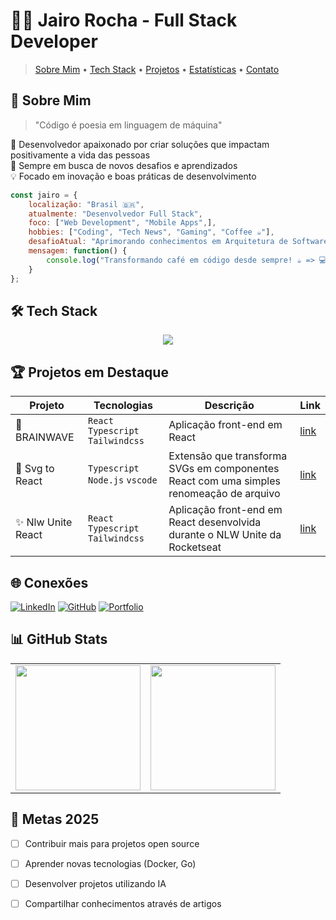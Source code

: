 # 👨‍💻 Jairo Rocha - Full Stack Developer

> [Sobre Mim](#-sobre-mim) • [Tech Stack](#%EF%B8%8F-tech-stack) • [Projetos](#-projetos-em-destaque) • [Estatísticas](#-github-stats) • [Contato](#-vamos-conectar)

## 🚀 Sobre Mim

> "Código é poesia em linguagem de máquina" 

🎯 Desenvolvedor apaixonado por criar soluções que impactam positivamente a vida das pessoas  
🌱 Sempre em busca de novos desafios e aprendizados  
💡 Focado em inovação e boas práticas de desenvolvimento  

```javascript
const jairo = {
    localização: "Brasil 🇧🇷",
    atualmente: "Desenvolvedor Full Stack",
    foco: ["Web Development", "Mobile Apps",],
    hobbies: ["Coding", "Tech News", "Gaming", "Coffee ☕"],
    desafioAtual: "Aprimorando conhecimentos em Arquitetura de Software",
    mensagem: function() {
        console.log("Transformando café em código desde sempre! ☕️ => 💻")
    }
};
```

## 🛠️ Tech Stack

<div align="center">

![](https://skillicons.dev/icons?i=js,html,css,php,python,react,vue,nodejs,laravel,aws,docker,git)

</div>

## 🏆 Projetos em Destaque

<div align="center">
  
| Projeto | Tecnologias | Descrição | Link |
|---------|-------------|-----------|------|
| 🧠 BRAINWAVE | `React` `Typescript` `Tailwindcss` | Aplicação front-end em React | [link](https://github.com/jairochabr/svg-to-react) |
| 🧩 Svg to React | `Typescript` `Node.js` `vscode` | Extensão que transforma SVGs em componentes React com uma simples renomeação de arquivo | [link](https://github.com/jairochabr/svg-to-react) |
| ✨ Nlw Unite React | `React` `Typescript` `Tailwindcss` | Aplicação front-end em React desenvolvida durante o NLW Unite da Rocketseat | [link](https://github.com/jairochabr/svg-to-react) |

</div>

## 🌐 Conexões

[![LinkedIn](https://img.shields.io/badge/LinkedIn-0077B5?style=for-the-badge&logo=linkedin&logoColor=white)](https://www.linkedin.com/in/jairochabr)
[![GitHub](https://img.shields.io/badge/GitHub-100000?style=for-the-badge&logo=github&logoColor=white)](https://github.com/jairochabr)
[![Portfolio](https://img.shields.io/badge/Portfolio-FF5722?style=for-the-badge&logo=todoist&logoColor=white)]('#')

## 📊 GitHub Stats

<div align="center">

<table>
  <tr>
    <td>
      <img height="200em" src="https://github-readme-stats.vercel.app/api?username=jairochabr&show_icons=true&theme=tokyonight&include_all_commits=true&count_private=true"/>
    </td>
    <td>
      <img height="200em" src="https://github-readme-stats.vercel.app/api/top-langs/?username=jairochabr&layout=compact&langs_count=7&theme=tokyonight"/>
    </td>
  </tr>
</table>

</div>

## 🎯 Metas 2025

- [ ] Contribuir mais para projetos open source
- [ ] Aprender novas tecnologias (Docker, Go)
- [ ] Desenvolver projetos utilizando IA
- [ ] Compartilhar conhecimentos através de artigos




